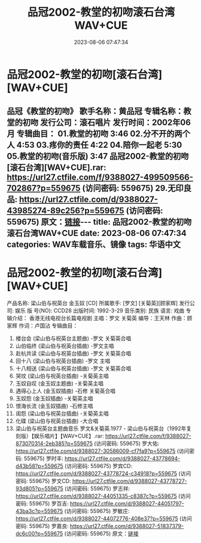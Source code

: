 ﻿---
title: 品冠2002-教堂的初吻滚石台湾WAV+CUE
date: 2023-08-06 07:47:34
categories: WAV车载音乐、镜像
tags: 华语中文
---
# 品冠2002-教堂的初吻[滚石台湾][WAV+CUE]

品冠《教堂的初吻》
歌手名称：黄品冠
专辑名称：教堂的初吻
发行公司：滚石唱片
发行时间：2002年06月
专辑曲目：
01.教堂的初吻 3:46
02.分不开的两个人 4:53
03.疼你的责任 4:22
04.陪你一起老 5:30
05.教堂的初吻(音乐版) 3:47
品冠2002-教堂的初吻[滚石台湾][WAV+CUE].rar: https://url27.ctfile.com/f/9388027-499509566-702867?p=559675
(访问密码: 559675)
29.无印良品: https://url27.ctfile.com/d/9388027-43985274-89c256?p=559675
(访问密码: 559675)
原文：[链接](https://blog.sina.com.cn/s/blog_1647c7e76010312z2.html)---
title: 品冠2002-教堂的初吻滚石台湾WAV+CUE
date: 2023-08-06 07:47:34
categories: WAV车载音乐、镜像
tags: 华语中文
---
# 品冠2002-教堂的初吻[滚石台湾][WAV+CUE]

产品名称: 梁山伯与祝英台 金玉奴 [CD]
所属歌手: [罗文] [关菊英][顾家辉]
发行公司: 娱乐
版 号(NO): CCD28
出版时间: 1992-3-29
音乐类别: 民族
语言: 戏曲
专辑介绍：
香港无线电视台长篇电视剧 主唱：罗文 关菊英
编导：王天林 作曲：顾家辉 作词：卢国沾
专辑曲目：
01. 楼台会 (梁山伯与祝英台主题曲) -罗文 关菊英合唱
02. 山伯临终 (梁山伯与祝英台插曲) -罗文主唱
03. 赴杭共读 (梁山伯与祝英台插曲) -罗文 关菊英合唱
04. 回十八 (梁山伯与祝英台插曲) -罗文 主唱
05. 十八相送 (梁山伯与祝英台插曲) -罗文 关菊英合唱
06. 哭坟 (梁山伯与祝英台插曲) -关菊英主唱
07. 玉奴自叹 (金玉奴主题曲) -关菊英主唱
08. 遇得心上人 (金玉奴插曲) -石修 关菊英合唱
09. 玉奴怨 (金玉奴插曲) -关菊英主唱
10. 恨海长流 (金玉奴插曲) -石修主唱
11. 闺怨 (梁山伯与祝英台插曲) -关菊英主唱
12. 化碟 (梁山伯与祝英台插曲) -大合唱
13. 梁山伯与祝英台主题曲音乐
罗文&关菊英.1977 - 梁山伯与祝英台（1992年复刻版）【娱乐唱片】【WAV+CUE】.rar: https://url27.ctfile.com/f/9388027-873070314-2eb385?p=559675
(访问密码: 559675)
罗大佑: https://url27.ctfile.com/d/9388027-30586009-cf7fa9?p=559675
(访问密码: 559675)
罗时丰: https://url27.ctfile.com/d/9388027-43778694-d43b58?p=559675
(访问密码: 559675)
罗宾CD: https://url27.ctfile.com/d/9388027-43778724-c34918?p=559675
(访问密码: 559675)
罗文CD: https://url27.ctfile.com/d/9388027-43778727-93d805?p=559675
(访问密码: 559675)
罗志祥: https://url27.ctfile.com/d/9388027-44051335-c8387c?p=559675
(访问密码: 559675)
罗百吉: https://url27.ctfile.com/d/9388027-44051797-43ba3c?p=559675
(访问密码: 559675)
罗敏庄: https://url27.ctfile.com/d/9388027-44072776-408e37?p=559675
(访问密码: 559675)
罗嘉良: https://url27.ctfile.com/d/9388027-51837379-dc6c00?p=559675
(访问密码: 559675)
原文：[链接](https://blog.sina.com.cn/s/blog_1647c7e76010312z2.html)